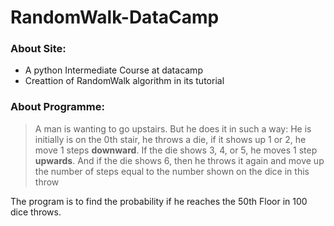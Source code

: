 # RandomWalk-DataCamp

### About Site:
- A python Intermediate Course at datacamp
- Creattion of RandomWalk algorithm in its tutorial

### About Programme:
> A man is wanting to go upstairs.
> But he does it in such a way:
> He is initially is on the 0th stair,
> he throws a die, if it shows up 1 or 2, 
> he move 1 steps **downward**.
> If the die shows 3, 4, or 5, he moves 1 step **upwards**.
> And if the die shows 6, then he throws it again and 
> move up the number of steps equal to the number shown 
> on the dice in this throw

The program is to find the probability if he reaches the 50th Floor in 100 dice throws.
